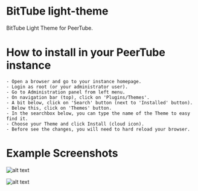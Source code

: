 # BitTube light-theme

BitTube Light Theme for PeerTube.

 # How to install in your PeerTube instance

    - Open a browser and go to your instance homepage. 
    - Login as root (or your administrator user).
    - Go to Administration panel from left menu.
    - On navigation bar (top), click on 'Plugins/Themes'.
    - A bit below, click on 'Search' button (next to 'Installed' button).
    - Below this, click on 'Themes' button.
    - In the searchbox below, you can type the name of the Theme to easy find it.
    - Choose your Theme and click Install (cloud icon).
    - Before see the changes, you will need to hard reload your browser.

   # Example Screenshots

   ![alt text](https://raw.githubusercontent.com/ipbc-dev/peertube-theme-bittube-light-mode/master/public/images/screenshot01.png)

   ![alt text](https://raw.githubusercontent.com/ipbc-dev/peertube-theme-bittube-light-mode/master/public/images/screenshot02.png)


